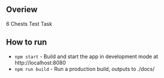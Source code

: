 ## Overiew
6 Chests Test Task

## How to run
* `npm start` - Build and start the app in development mode at http://localhost:8080
* `npm run build` - Run a production build, outputs to ./docs/